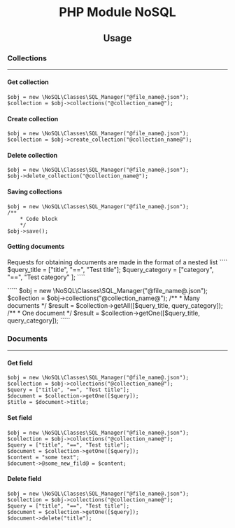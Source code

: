 <h1 align="center">PHP Module NoSQL</h1>

<h2 align="center">Usage</h2>

### Collections
---

#### Get collection
````
$obj = new \NoSQL\Classes\SQL_Manager("@file_name@.json");
$collection = $obj->collections("@collection_name@");
````
#### Create collection
````
$obj = new \NoSQL\Classes\SQL_Manager("@file_name@.json");
$collection = $obj->create_collection("@collection_name@");
````

#### Delete collection
````
$obj = new \NoSQL\Classes\SQL_Manager("@file_name@.json");
$obj->delete_collection("@collection_name@");
````

#### Saving collections
````
$obj = new \NoSQL\Classes\SQL_Manager("@file_name@.json");
/**
	* Code block
	*/
$obj->save();
````

#### Getting documents
<p>
Requests for obtaining documents are made in the format of a nested list
````
$query_title = ["title", "==", "Test title"];
$query_category = ["category", "==", "Test category" ];
````
</p>
`````
$obj = new \NoSQL\Classes\SQL_Manager("@file_name@.json");
$collection = $obj->collections("@collection_name@");
/**
	* Many documents
	*/
$result = $collection->getAll([$query_title, query_category]);
/**
	* One document
	*/
$result = $collection->getOne([$query_title, query_category]);
`````

### Documents
---

#### Get field
````
$obj = new \NoSQL\Classes\SQL_Manager("@file_name@.json");
$collection = $obj->collections("@collection_name@");
$query = ["title", "==", "Test title"];
$document = $collection->getOne([$query]);
$title = $document->title;
````

#### Set field
````
$obj = new \NoSQL\Classes\SQL_Manager("@file_name@.json");
$collection = $obj->collections("@collection_name@");
$query = ["title", "==", "Test title"];
$document = $collection->getOne([$query]);
$content = "some text";
$document->@some_new_fild@ = $content;
````

#### Delete field
````
$obj = new \NoSQL\Classes\SQL_Manager("@file_name@.json");
$collection = $obj->collections("@collection_name@");
$query = ["title", "==", "Test title"];
$document = $collection->getOne([$query]);
$document->delete("title");
````